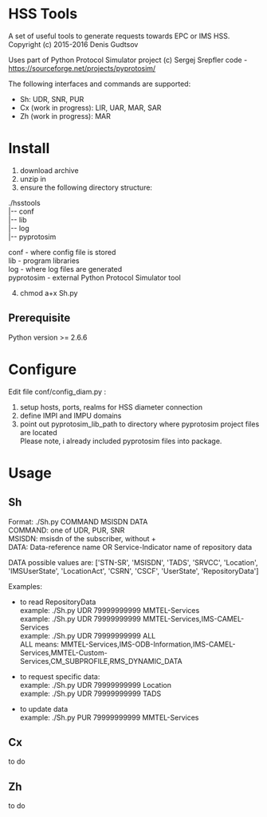 # HSS Tools
A set of useful tools to generate requests towards EPC or IMS HSS.  
Copyright (c) 2015-2016 Denis Gudtsov

Uses part of  Python Protocol Simulator project (c) Sergej Srepfler code - https://sourceforge.net/projects/pyprotosim/


The following interfaces and commands are supported:
 - Sh: UDR, SNR, PUR
 - Cx (work in progress): LIR, UAR, MAR, SAR
 - Zh (work in progress): MAR

# Install
1. download archive
2. unzip in
3. ensure the following directory structure:

./hsstools  
|-- conf  
|-- lib  
|-- log  
|-- pyprotosim  

conf - where config file is stored  
lib - program libraries  
log - where log files are generated  
pyprotosim - external Python Protocol Simulator tool  

4. chmod a+x Sh.py  

## Prerequisite
Python version >= 2.6.6

# Configure
Edit file conf/config_diam.py :  
1. setup hosts, ports, realms for HSS diameter connection  
2. define IMPI and IMPU domains  
3. point out pyprotosim_lib_path to directory where pyprotosim project files are located  
Please note, i already included pyprotosim files into package.

# Usage

## Sh

Format: ./Sh.py COMMAND MSISDN DATA  
COMMAND: one of UDR, PUR, SNR  
MSISDN: msisdn of the subscriber, without +  
DATA: Data-reference name OR Service-Indicator name of repository data  

DATA possible values are: ['STN-SR', 'MSISDN', 'TADS', 'SRVCC', 'Location', 'IMSUserState', 'LocationAct', 'CSRN', 'CSCF', 'UserState', 'RepositoryData']  

Examples:  
- to read RepositoryData  
example: ./Sh.py UDR 79999999999 MMTEL-Services  
example: ./Sh.py UDR 79999999999 MMTEL-Services,IMS-CAMEL-Services  
example: ./Sh.py UDR 79999999999 ALL  
ALL means: MMTEL-Services,IMS-ODB-Information,IMS-CAMEL-Services,MMTEL-Custom-Services,CM_SUBPROFILE,RMS_DYNAMIC_DATA  

- to request specific data:  
example: ./Sh.py UDR 79999999999 Location  
example: ./Sh.py UDR 79999999999 TADS  

- to update data  
example: ./Sh.py PUR 79999999999 MMTEL-Services  

## Cx
to do

## Zh
to do
